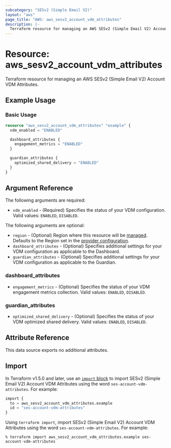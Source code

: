 ```yaml
---
subcategory: "SESv2 (Simple Email V2)"
layout: "aws"
page_title: "AWS: aws_sesv2_account_vdm_attributes"
description: |-
  Terraform resource for managing an AWS SESv2 (Simple Email V2) Account VDM Attributes.
---
```


# Resource: aws_sesv2_account_vdm_attributes

Terraform resource for managing an AWS SESv2 (Simple Email V2) Account VDM Attributes.

## Example Usage

### Basic Usage

```terraform
resource "aws_sesv2_account_vdm_attributes" "example" {
  vdm_enabled = "ENABLED"

  dashboard_attributes {
    engagement_metrics = "ENABLED"
  }

  guardian_attributes {
    optimized_shared_delivery = "ENABLED"
  }
}
```

## Argument Reference

The following arguments are required:

* `vdm_enabled` - (Required) Specifies the status of your VDM configuration. Valid values: `ENABLED`, `DISABLED`.

The following arguments are optional:

* `region` - (Optional) Region where this resource will be [managed](https://docs.aws.amazon.com/general/latest/gr/rande.html#regional-endpoints). Defaults to the Region set in the [provider configuration](https://registry.terraform.io/providers/hashicorp/aws/latest/docs#aws-configuration-reference).
* `dashboard_attributes` - (Optional) Specifies additional settings for your VDM configuration as applicable to the Dashboard.
* `guardian_attributes` - (Optional) Specifies additional settings for your VDM configuration as applicable to the Guardian.

### dashboard_attributes

* `engagement_metrics` - (Optional) Specifies the status of your VDM engagement metrics collection. Valid values: `ENABLED`, `DISABLED`.

### guardian_attributes

* `optimized_shared_delivery` - (Optional) Specifies the status of your VDM optimized shared delivery. Valid values: `ENABLED`, `DISABLED`.

## Attribute Reference

This data source exports no additional attributes.

## Import

In Terraform v1.5.0 and later, use an [`import` block](https://developer.hashicorp.com/terraform/language/import) to import SESv2 (Simple Email V2) Account VDM Attributes using the word `ses-account-vdm-attributes`. For example:

```terraform
import {
  to = aws_sesv2_account_vdm_attributes.example
  id = "ses-account-vdm-attributes"
}
```

Using `terraform import`, import SESv2 (Simple Email V2) Account VDM Attributes using the word `ses-account-vdm-attributes`. For example:

```console
% terraform import aws_sesv2_account_vdm_attributes.example ses-account-vdm-attributes
```
